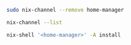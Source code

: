 ```bash
sudo nix-channel --remove home-manager 
```
```bash
nix-channel --list
```
```bash
nix-shell '<home-manager>' -A install
```
